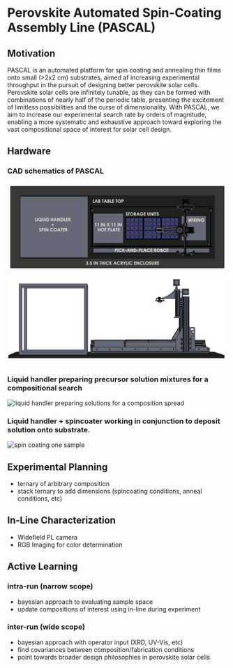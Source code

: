 # Perovskite Automated Spin-Coating Assembly Line (PASCAL)

## Motivation

PASCAL is an automated platform for spin coating and annealing thin films onto small (>2x2 cm) substrates, aimed af increasing experimental throughput in the pursuit of designing better perovskite solar cells. Perovskite solar cells are infinitely tunable, as they can be formed with combinations of nearly half of the periodic table, presenting the excitement of limitless possibilities and the curse of dimensionality. With PASCAL, we aim to increase our experimental search rate by orders of magnitude, enabling a more systematic and exhaustive approach toward exploring the vast compositional space of interest for solar cell design.

## Hardware

### CAD schematics of PASCAL

![top view](images/topview.png)
![front view](images/frontview.png)

### Liquid handler preparing precursor solution mixtures for a compositional search

![liquid handler preparing solutions for a composition spread](images/liquidhandling.gif)


### Liquid handler + spincoater working in conjunction to deposit solution onto substrate.

![spin coating one sample](images/spincoating.gif)



## Experimental Planning

- ternary of arbitrary composition
- stack ternary to add dimensions (spincoating conditions, anneal conditions, etc)


## In-Line Characterization

- Widefield PL camera
- RGB Imaging for color determination

## Active Learning

### intra-run (narrow scope)
- bayesian approach to evaluating sample space
- update compositions of interest using in-line during experiment

### inter-run (wide scope)

- bayesian approach with operator input (XRD, UV-Vis, etc)
- find covariances between composition/fabrication conditions
- point towards broader design philosophies in perovskite solar cells